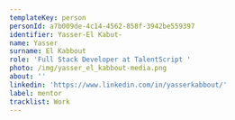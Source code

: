 ```yaml
---
templateKey: person
personId: a7b009de-4c14-4562-858f-3942be559397
identifier: Yasser-El Kabut-
name: Yasser
surname: El Kabbout
role: 'Full Stack Developer at TalentScript '
photo: /img/yasser_el_kabbout-media.png
about: ''
linkedin: 'https://www.linkedin.com/in/yasserkabbout/'
label: mentor
tracklist: Work
---
```

